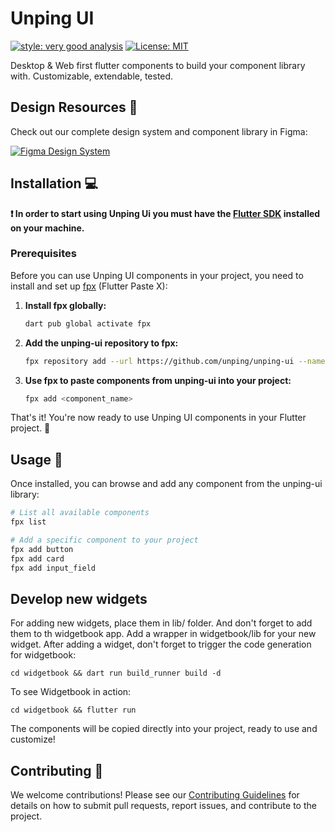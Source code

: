 # Unping UI

[![style: very good analysis][very_good_analysis_badge]][very_good_analysis_link]
[![License: MIT][license_badge]][license_link]

Desktop & Web first flutter components to build your component library with. Customizable, extendable, tested.

## Design Resources 🎨

Check out our complete design system and component library in Figma:

[![Figma Design System](https://img.shields.io/badge/Figma-Design%20System-F24E1E?style=for-the-badge&logo=figma&logoColor=white)](https://www.figma.com/community/file/1545817431010952080)

## Installation 💻

**❗ In order to start using Unping Ui you must have the [Flutter SDK][flutter_install_link] installed on your machine.**

### Prerequisites

Before you can use Unping UI components in your project, you need to install and set up [fpx][fpx_link] (Flutter Paste X):

1. **Install fpx globally:**
   ```sh
   dart pub global activate fpx
   ```

2. **Add the unping-ui repository to fpx:**
   ```sh
   fpx repository add --url https://github.com/unping/unping-ui --name unping-ui
   ```

3. **Use fpx to paste components from unping-ui into your project:**
   ```sh
   fpx add <component_name>
   ```

That's it! You're now ready to use Unping UI components in your Flutter project. 🎉

## Usage 🚀

Once installed, you can browse and add any component from the unping-ui library:

```sh
# List all available components
fpx list

# Add a specific component to your project
fpx add button
fpx add card
fpx add input_field
```

## Develop new widgets

For adding new widgets, place them in lib/ folder. And don't forget to add them to th widgetbook app. Add a wrapper in widgetbook/lib for your new widget.
After adding a widget, don't forget to trigger the code generation for widgetbook:
```
cd widgetbook && dart run build_runner build -d
```

To see Widgetbook in action:
```
cd widgetbook && flutter run
```

The components will be copied directly into your project, ready to use and customize!

## Contributing 🤝

We welcome contributions! Please see our [Contributing Guidelines](CONTRIBUTING.md) for details on how to submit pull requests, report issues, and contribute to the project.

[flutter_install_link]: https://docs.flutter.dev/get-started/install
[fpx_link]: https://pub.dev/packages/fpx
[license_badge]: https://img.shields.io/badge/license-MIT-blue.svg
[license_link]: https://opensource.org/licenses/MIT
[very_good_analysis_badge]: https://img.shields.io/badge/style-very_good_analysis-B22C89.svg
[very_good_analysis_link]: https://pub.dev/packages/very_good_analysis
